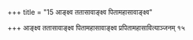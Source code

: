 +++
title = "15 आङ्क्ष्व ततासावाङ्क्ष्व पितामहासावाङ्क्ष्व"

+++
आङ्क्ष्व ततासावाङ्क्ष्व पितामहासावाङ्क्ष्व प्रपितामहासावित्याञ्जनम् १५
